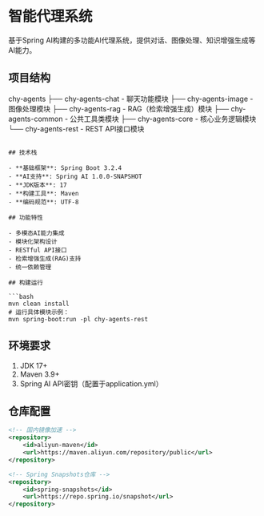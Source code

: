# 智能代理系统

基于Spring AI构建的多功能AI代理系统，提供对话、图像处理、知识增强生成等AI能力。

## 项目结构

chy-agents
├── chy-agents-chat - 聊天功能模块
├── chy-agents-image - 图像处理模块
├── chy-agents-rag - RAG（检索增强生成）模块
├── chy-agents-common - 公共工具类模块
├── chy-agents-core - 核心业务逻辑模块
└── chy-agents-rest - REST API接口模块

```

## 技术栈

- **基础框架**: Spring Boot 3.2.4
- **AI支持**: Spring AI 1.0.0-SNAPSHOT
- **JDK版本**: 17
- **构建工具**: Maven
- **编码规范**: UTF-8

## 功能特性

- 多模态AI能力集成
- 模块化架构设计
- RESTful API接口
- 检索增强生成(RAG)支持
- 统一依赖管理

## 构建运行

```bash
mvn clean install
# 运行具体模块示例：
mvn spring-boot:run -pl chy-agents-rest
```

## 环境要求

1. JDK 17+
2. Maven 3.9+
3. Spring AI API密钥（配置于application.yml）

## 仓库配置

```xml
<!-- 国内镜像加速 -->
<repository>
    <id>aliyun-maven</id>
    <url>https://maven.aliyun.com/repository/public</url>
</repository>

<!-- Spring Snapshots仓库 -->
<repository>
    <id>spring-snapshots</id>
    <url>https://repo.spring.io/snapshot</url>
</repository>
```